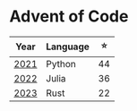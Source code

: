 # Advent of Code

| Year                      | Language | ⭐️ |
|---------------------------|----------|----|
| [2021](2021.py/README.md) | Python   | 44 |
| [2022](2022.jl/README.md) | Julia    | 36 |
| [2023](2023.rs/README.md) | Rust     | 22 |
